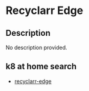 # Recyclarr Edge

## Description

No description provided.

## k8 at home search

- [recyclarr-edge](https://nanne.dev/k8s-at-home-search/#/recyclarr-edge)

